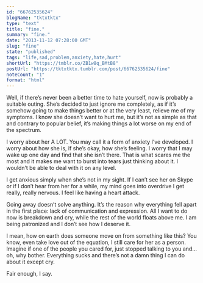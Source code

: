 ```yaml
---
id: "66762535624"
blogName: "tktxtktx"
type: "text"
title: "fine."
summary: "fine."
date: "2013-11-12 07:28:00 GMT"
slug: "fine"
state: "published"
tags: "life,sad,problem,anxiety,hate,hurt"
shortUrl: "https://tmblr.co/ZB1w8q_BMtB8"
postUrl: "https://tktxtktx.tumblr.com/post/66762535624/fine"
noteCount: "1"
format: "html"
---
```


Well, if there’s never been a better time to hate yourself, now is probably a suitable outing. She’s decided to just ignore me completely, as if it’s somehow going to make things better or at the very least, relieve me of my symptoms. I know she doesn’t want to hurt me, but it’s not as simple as that and contrary to popular belief, it’s making things a lot worse on my end of the spectrum. 

I worry about her A LOT. You may call it a form of anxiety I’ve developed. I worry about how she is, if she’s okay, how she’s feeling. I worry that I may wake up one day and find that she isn’t there. That is what scares me the most and it makes me want to burst into tears just thinking about it. I wouldn’t be able to deal with it on any level. 

I get anxious simply when she’s not in my sight. If I can’t see her on Skype or if I don’t hear from her for a while, my mind goes into overdrive I get really, really nervous. I feel like having a heart attack. 

Going away doesn’t solve anything. It’s the reason why everything fell apart in the first place: lack of communication and expression. All I want to do now is breakdown and cry, while the rest of the world floats above me. I am being patronized and I don’t see how I deserve it. 

I mean, how on earth does someone move on from something like this? You know, even take love out of the equation, I still care for her as a person. Imagine if one of the people you cared for, just stopped talking to you and… oh, why bother. Everything sucks and there’s not a damn thing I can do about it except cry. 

Fair enough, I say.
